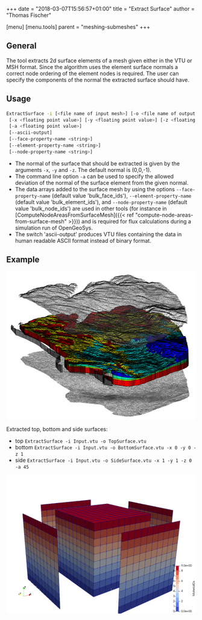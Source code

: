 +++
date = "2018-03-07T15:56:57+01:00"
title = "Extract Surface"
author = "Thomas Fischer"

[menu]
  [menu.tools]
    parent = "meshing-submeshes"
+++

## General

The tool extracts 2d surface elements of a mesh given either in the VTU or MSH format. Since the algorithm uses the element surface normals a correct node ordering of the element nodes is required. The user can specify the components of the normal the extracted surface should have.

## Usage

```bash
ExtractSurface -i [<file name of input mesh>] [-o <file name of output mesh>]
 [-x <floating point value>] [-y <floating point value>] [-z <floating point value>]
 [-a <floating point value>]
 [--ascii-output]
 [--face-property-name <string>]
 [--element-property-name <string>]
 [--node-property-name <string>]
```

- The normal of the surface that should be extracted is given by the arguments `-x`, `-y` and `-z`. The default normal is (0,0,-1).
- The command line option `-a` can be used to specify the allowed deviation of the normal of the surface element from the given normal.
- The data arrays added to the surface mesh by using the options `--face-property-name` (default value 'bulk_face_ids'), `--element-property-name` (default value 'bulk_element_ids'), and `--node-property-name` (default value 'bulk_node_ids') are used in other tools (for instance in [ComputeNodeAreasFromSurfaceMesh]({{< ref "compute-node-areas-from-surface-mesh" >}})) and is required for flux calculations during a simulation run of OpenGeoSys.
- The switch 'ascii-output' produces VTU files containing the data in human readable ASCII format instead of binary format.

## Example

![Extracted surfaces](TopBottomSideSurface.png)

Extracted top, bottom and side surfaces:

- top `ExtractSurface -i Input.vtu -o TopSurface.vtu`
- bottom `ExtractSurface -i Input.vtu -o BottomSurface.vtu -x 0 -y 0 -z 1`
- side `ExtractSurface -i Input.vtu -o SideSurface.vtu -x 1 -y 1 -z 0 -a 45`

![The extracted front, right, back, and left surfaces from the cube that are colored by the corresponding subsurface material id](CubeFrontRightBackLeft.png "Shows the extracted front, right, back, and left surfaces from the cube that are colored by the corresponding subsurface material id. The material ids transformed to the surfaces can be used for further boundary condition preparations for instance employing paraviews threshold filter.")
